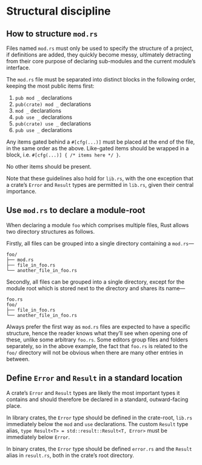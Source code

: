 # Structural discipline

## How to structure `mod.rs`

Files named `mod.rs` must only be used to specify the structure of a project, if definitions are added, they quickly become messy, ultimately detracting from their core purpose of declaring sub-modules and the current module’s interface.

The `mod.rs` file must be separated into distinct blocks in the following order, keeping the most public items first:

1. `pub mod _` declarations
2. `pub(crate) mod _` declarations
3. `mod _` declarations
4. `pub use _` declarations
5. `pub(crate) use _` declarations
6. `pub use _` declarations

Any items gated behind a `#[cfg(...)]` must be placed at the end of the file, in the same order as the above.
Like-gated items should be wrapped in a block, i.e. `#[cfg(...)] { /* items here */ }`.

No other items should be present.

Note that these guidelines also hold for `lib.rs`, with the one exception that a crate’s `Error` and `Result` types are permitted in `lib.rs`, given their central importance.

## Use `mod.rs` to declare a module-root

When declaring a module `foo` which comprises multiple files, Rust allows two directory structures as follows.

Firstly, all files can be grouped into a single directory containing a `mod.rs`—

```ignore
foo/
├── mod.rs
├── file_in_foo.rs
└── another_file_in_foo.rs
```

Secondly, all files can be grouped into a single directory, except for the module root which is stored next to the directory and shares its name—

```ignore
foo.rs
foo/
├── file_in_foo.rs
└── another_file_in_foo.rs
```

Always prefer the first way as `mod.rs` files are expected to have a specific structure, hence the reader knows what they’ll see when opening one of these, unlike some arbitrary `foo.rs`.
Some editors group files and folders separately, so in the above example, the fact that `foo.rs` is related to the `foo/` directory will not be obvious when there are many other entries in between.

## Define `Error` and `Result` in a standard location

A crate’s `Error` and `Result` types are likely the most important types it contains and should therefore be declared in a standard, outward-facing place.

In library crates, the `Error` type should be defined in the crate-root, `lib.rs` immediately below the `mod` and `use` declarations.
The custom `Result` type alias, `type Result<T> = std::result::Result<T, Error>` must be immediately below `Error`.

In binary crates, the `Error` type should be defined `error.rs` and the `Result` alias in `result.rs`, both in the crate’s root directory.
